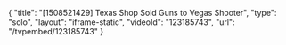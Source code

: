 {
    "title": "[1508521429] Texas Shop Sold Guns to Vegas Shooter",
    "type": "solo",
    "layout": "iframe-static",
    "videoId": "123185743",
    "url": "\/tvpembed\/123185743"
}